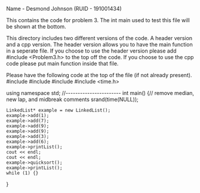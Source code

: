 Name - Desmond Johnson (RUID - 191001434)

This contains the code for problem 3. The int main used to test this file will be shown at the bottom.

This directory includes two different versions of the code. A header version and a cpp version. The header version allows you to have the main function in a seperate file. If you choose to use the header version please add #include <Problem3.h> to the top off the code. If you choose to use the cpp code please put main function inside that file.


Please have the following code at the top of the file (if not already present).
#include<iostream>
#include <cmath>
#include <string>
#include <time.h> 

using namespace std;
//-----------------------
int main() {// remove median, new lap, and midbreak comments
	srand(time(NULL));

	LinkedList* example = new LinkedList();
	example->add(1);
	example->add(7);
	example->add(9);
	example->add(9);
	example->add(3);
	example->add(6);
	example->printList();
	cout << endl;
	cout << endl;
	example->quicksort();
	example->printList();
	while (1) {}
}